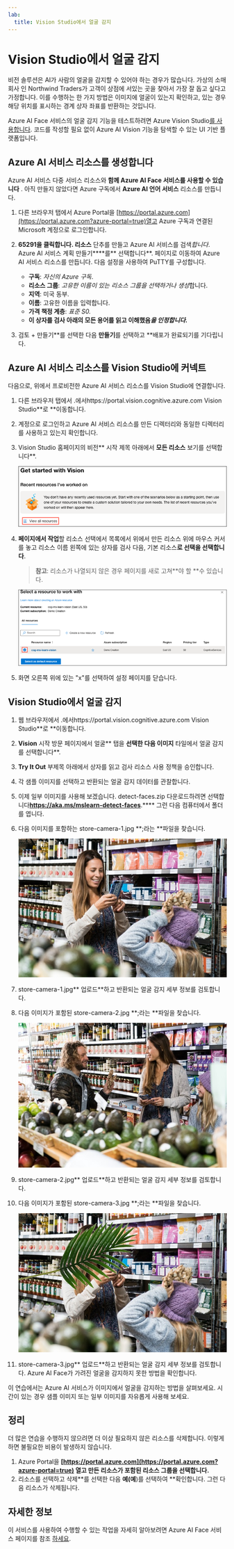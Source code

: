 ```yaml
---
lab:
  title: Vision Studio에서 얼굴 감지
---
```


# Vision Studio에서 얼굴 감지

비전 솔루션은 AI가 사람의 얼굴을 감지할 수 있어야 하는 경우가 많습니다. 가상의 소매 회사 인 Northwind Traders가 고객이 상점에 서있는 곳을 찾아서 가장 잘 돕고 싶다고 가정합니다. 이를 수행하는 한 가지 방법은 이미지에 얼굴이 있는지 확인하고, 있는 경우 해당 위치를 표시하는 경계 상자 좌표를 반환하는 것입니다.

Azure AI Face 서비스의 얼굴 감지 기능을 테스트하려면 Azure Vision Studio[를 사용합니다](https://portal.vision.cognitive.azure.com/). 코드를 작성할 필요 없이 Azure AI Vision 기능을 탐색할 수 있는 UI 기반 플랫폼입니다.

## Azure AI 서비스 리소스를 생성합니다

Azure AI 서비스 다중 서비스 리소스와 **함께 Azure AI Face 서비스를 사용할 수 있습니다** . 아직 만들지 않았다면 Azure 구독에서 **Azure AI 언어 서비스** 리소스를 만듭니다.

1. 다른 브라우저 탭에서 Azure Portal을 [https://portal.azure.com](https://portal.azure.com?azure-portal=true)열고 Azure 구독과 연결된 Microsoft 계정으로 로그인합니다.

1. **65291을 클릭합니다. 리소스** 단추를 만들고 Azure AI 서비스를 검색*합니다*. Azure AI 서비스 계획 만들기****를** 선택합니다**. 페이지로 이동하여 Azure AI 서비스 리소스를 만듭니다. 다음 설정을 사용하여 PuTTY를 구성합니다.
    - **구독**: *자신의 Azure 구독*.
    - **리소스 그룹**: *고유한 이름이 있는 리소스 그룹을 선택하거나 생성*합니다.
    - **지역**: 미국 동부.
    - **이름**: 고유한 이름을 입력합니다.
    - **가격 책정 계층**: *표준 S0.*
    - **이 상자를 검사 아래의 모든 용어를 읽고 이해했음*을 인정합니다.***

1. 검토 + 만들기**를 선택한 다음 **만들기**를 선택하고 **배포가 완료되기를 기다립니다.

## Azure AI 서비스 리소스를 Vision Studio에 커넥트

다음으로, 위에서 프로비전한 Azure AI 서비스 리소스를 Vision Studio에 연결합니다.

1. 다른 브라우저 탭에서 .에서https://portal.vision.cognitive.azure.com[](https://portal.vision.cognitive.azure.com?azure-portal=true) Vision Studio**로 **이동합니다.

1. 계정으로 로그인하고 Azure AI 서비스 리소스를 만든 디렉터리와 동일한 디렉터리를 사용하고 있는지 확인합니다.

1. Vision Studio 홈페이지의 비전** 시작 제목 아래에서 **모든 리소스** 보기를 선택합니다**.

    ![모든 리소스 보기 링크는 Vision Studio에서 Vision 시작 아래에 강조 표시됩니다.](./media/analyze-images-vision/vision-resources.png)

1. **페이지에서 작업**할 리소스 선택에서 목록에서 위에서 만든 리소스 위에 마우스 커서를 놓고 리소스 이름 왼쪽에 있는 상자를 검사 다음, 기본 리소스**로 선택을 선택합니다**.

    > **참고**: 리소스가 나열되지 않은 경우 페이지를 새로 고쳐**야 할 **수 있습니다.

    ![대화 상자에서 작업할 리소스 선택은 cog-ms-learn-vision-SUFFIX Cognitive Services 리소스가 강조 표시되고 검사 표시됩니다. 기본 리소스로 선택 단추가 강조 표시됩니다.](./media/analyze-images-vision/default-resource.png)

1. 화면 오른쪽 위에 있는 "x"를 선택하여 설정 페이지를 닫습니다.

## Vision Studio에서 얼굴 감지 

1. 웹 브라우저에서 .에서https://portal.vision.cognitive.azure.com[](https://portal.vision.cognitive.azure.com?azure-portal=true) Vision Studio**로 **이동합니다.

1. **Vision** 시작 방문 페이지에서 얼굴** 탭을 **선택한 다음 이미지** 타일에서 얼굴 감지를 선택합니다**.

1. **Try It Out** 부제목 아래에서 상자를 읽고 검사 리소스 사용 정책을 승인합니다.  

1. 각 샘플 이미지를 선택하고 반환되는 얼굴 감지 데이터를 관찰합니다.

1. 이제 일부 이미지를 사용해 보겠습니다. detect-faces.zip 다운로드하려면 선택합니다[](https://aka.ms/mslearn-detect-faces)**https://aka.ms/mslearn-detect-faces**.**** 그런 다음 컴퓨터에서 폴더를 엽니다.

1. 다음 이미지를 포함하는 store-camera-1.jpg **;라는 **파일을 찾습니다.

    ![상점에 있는 사람들의 이미지입니다.](./media/create-face-solutions/store-camera-1.jpg)

1. store-camera-1.jpg** 업로드**하고 반환되는 얼굴 감지 세부 정보를 검토합니다.

1. 다음 이미지가 포함된 store-camera-2.jpg **;라는 **파일을 찾습니다.

    ![상점에 있는 더 많은 사람들의 이미지입니다.](./media/create-face-solutions/store-camera-2.jpg)

1. store-camera-2.jpg** 업로드**하고 반환되는 얼굴 감지 세부 정보를 검토합니다.

1. 다음 이미지가 포함된 store-camera-3.jpg **;라는 **파일을 찾습니다.

    ![얼굴을 가리는 식물이 있는 상점에 있는 사람들의 이미지입니다.](./media/create-face-solutions/store-camera-3.jpg)

1. store-camera-3.jpg** 업로드**하고 반환되는 얼굴 감지 세부 정보를 검토합니다. Azure AI Face가 가려진 얼굴을 감지하지 못한 방법을 확인합니다.

이 연습에서는 Azure AI 서비스가 이미지에서 얼굴을 감지하는 방법을 살펴보세요. 시간이 있는 경우 샘플 이미지 또는 일부 이미지를 자유롭게 사용해 보세요.

## 정리

더 많은 연습을 수행하지 않으려면 더 이상 필요하지 않은 리소스를 삭제합니다. 이렇게 하면 불필요한 비용이 발생하지 않습니다.

1. Azure Portal을 **[https://portal.azure.com](https://portal.azure.com?azure-portal=true) 열고 만든 리소스가 포함된 리소스 그룹을 선택합니다.**
1. 리소스를 선택하고 삭제**를 선택한 다음 **예(예**)를 선택하여 **확인합니다. 그런 다음 리소스가 삭제됩니다.

## 자세한 정보

이 서비스를 사용하여 수행할 수 있는 작업을 자세히 알아보려면 Azure AI Face 서비스 페이지를 참조 [하세요](https://learn.microsoft.com/azure/ai-services/computer-vision/overview-identity).
